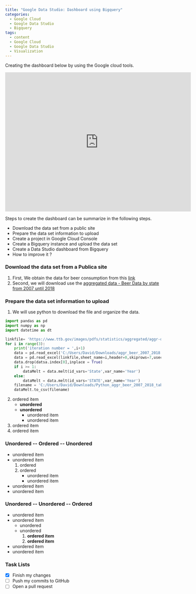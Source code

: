 ```yaml
---
title: "Google Data Studio: Dashboard using Bigquery"
categories:
  - Google Cloud
  - Google Data Studio
  - Bigquery
tags:
  - content
  - Google Cloud
  - Google Data Studio
  - Visualization
---
```


Creating the dashboard below by using the Google cloud tools.

<iframe width="600" height="450" src="https://datastudio.google.com/embed/reporting/4ad871f3-660e-490c-8f37-d49ac6a71a73/page/dyTDB" frameborder="0" style="border:0" allowfullscreen></iframe>

Steps to create the dashboard can be summarize in the following steps.

* Download the data set from a public site
* Prepare the data set information to upload
* Create a project in Google Cloud Console
* Create a Bigquery instance and upload the data set
* Create a Data Studio dashboard from Bigquery
* How to improve it ? 

### Download the data set from a Publica site 

1. First, We obtain the data for beer consumption from this [link](https://www.ttb.gov/resources/data-statistics/beer "Tax and Trade Bureau page")
2. Second, we will download use the [aggregated data - Beer Data by state from 2007 until 2018](https://www.ttb.gov/images/pdfs/statistics/aggregated/aggr-data-beer_2007-2018.xlsx "Aggregated excel file")


### Prepare the data set information to upload

1. We will use python to download the file and organize the data.
```python
import pandas as pd
import numpy as np
import datetime as dt

linkfile= 'https://www.ttb.gov/images/pdfs/statistics/aggregated/aggr-data-beer_2007-2018.xlsx'
for i in range(3):
    print('iteration number = ',i+1)
    data = pd.read_excel('C:/Users/David/Downloads/aggr_beer_2007_2018.xlsx',sheet_name = i,header=0,nrows=51)
    data = pd.read_excel(linkfile,sheet_name=i,header=0,skiprows=7,usecols = list(range(13)))
    data.drop(datsa.index[0],inplace = True)
    if i >= 1:
        dataMelt = data.melt(id_vars='State',var_name='Year')
    else:
        dataMelt = data.melt(id_vars='STATE',var_name='Year')
    filename = 'C:/Users/David/Downloads/Python_aggr_beer_2007_2018_table_'+ str(i) +'.csv'
    dataMelt.to_csv(filename)
```
2. ordered item 
   * **unordered**
   * **unordered** 
     * unordered item
     * unordered item
3. ordered item
4. ordered item

### Unordered -- Ordered -- Unordered

* unordered item
* unordered item 
  1. ordered
  2. ordered 
     * unordered item
     * unordered item
* unordered item
* unordered item

### Unordered -- Unordered -- Ordered

* unordered item
* unordered item 
  * unordered
  * unordered 
    1. **ordered item**
    2. **ordered item**
* unordered item
* unordered item

### Task Lists

- [x] Finish my changes
- [ ] Push my commits to GitHub
- [ ] Open a pull request